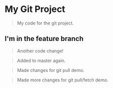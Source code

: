 # My Git Project

> My code for the git project. 

## I'm in the feature branch

> Another code change!

> Added to master again. 


> Made changes for git pull demo. 

> Made more changes for git pull/fetch demo. 
